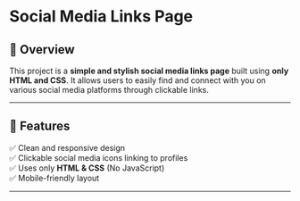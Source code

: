 # Social Media Links Page  

## 📌 Overview  
This project is a **simple and stylish social media links page** built using **only HTML and CSS**. It allows users to easily find and connect with you on various social media platforms through clickable links.  

---

## 🚀 Features  
✅ Clean and responsive design  
✅ Clickable social media icons linking to profiles  
✅ Uses only **HTML & CSS** (No JavaScript)  
✅ Mobile-friendly layout  

---